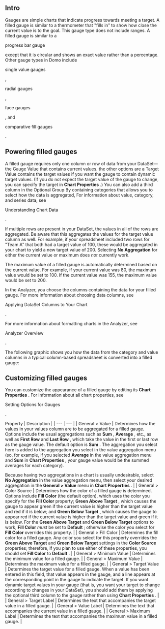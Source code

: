 

Intro
-------

Gauges are simple charts that indicate progress towards meeting a target. A filled gauge is similar to a thermometer that "fills in" to show how close the current value is to the goal. This gauge type does not include ranges. A filled gauge is similar to a

progress bar gauge

except that it is circular and shows an exact value rather than a percentage. Other gauge types in Domo include

single value gauges

,

radial gauges

,

face gauges

, and

comparative fill gauges

.


 Powering filled gauges
------------------------

A filled gauge requires only one column or row of data from your DataSet—the Gauge Value that contains current values. the other options are a Target Value contains the target values if you want the gauge to contain dynamic target values. (If you do not expect the target value of the gauge to change, you can specify the target in
 **Chart Properties**
 .) You can also add a third column in the Optional Group By containing categories that allows you to select how the data is aggregated, For information about value, category, and series data, see

Understanding Chart Data

.


 If multiple rows are present in your DataSet, the values in all of the rows are aggregated. Be aware that this aggregates the values for the target value column as well. For example, if your spreadsheet included two rows for "Team A" that both had a target value of 100, these would be aggregated in your chart to yield a new target value of 200. Selecting
 **No Aggregation**
 for either the current value or maximum does
 *not*
 currently work.


 The maximum value of a filled gauge is automatically determined based on the current value. For example, if your current value was 80, the maximum value would be set to 100. If the current value was 155, the maximum value would be set to 200.


 In the Analyzer, you choose the columns containing the data for your filled gauge. For more information about choosing data columns, see

Applying DataSet Columns to Your Chart

.


 For more information about formatting charts in the Analyzer, see

Analyzer Overview

.


 The following graphic shows you how the data from the category and value columns in a typical column-based spreadsheet is converted into a filled gauge:

Customizing filled gauges
---------------------------

You can customize the appearance of a filled gauge by editing its
 **Chart Properties**
 . For information about all chart properties, see

Setting Options for Gauges

.


 Property
  |
 Description
  |
| --- | --- |
|
 General > Value
  |
 Determines how the values in your values column are to be aggregated for a filled gauge. Options include the usual aggregations such as
 **Sum**
 ,
 **Average**
 , etc., as well as
 **First Row**
 and
 **Last Row**
 , which take the value in the first or last row as the gauge value. The default option is
 **Sum**
 . The aggregation you select here is added to the aggregation you select in the value aggregation menu (so, for example, if you selected
 **Average**
 in the value aggregation menu and
 **Sum**
 in
 **Chart Properties**
 , your gauge value would be the summed averages for each category).


 Because having two aggregations in a chart is usually undesirable, select
 **No Aggregation**
 in the value aggregation menu, then select your desired aggregation in the
 **General > Value**
 menu in
 **Chart Properties**
 .
  |
|
 General > Color Source
  |
 Determines how the color of a filled gauge is determined. Options include
 **Fill Color**
 (the default option), which uses the color you specify for the
 **Fill Color**
 property;
 **Green Above Target**
 , which causes the gauge to appear green if the current value is higher than the target value and red if it is below; and
 **Green Below Target**
 , which causes the gauge to appear red if the current value is higher than the target value and green if it is below. For the
 **Green Above Target**
 and
 **Green Below Target**
 options to work,
 **Fill Color**
*must*
 be set to
 **Default**
 ; otherwise the color you select for
 **Fill Color**
 overrides this property.
  |
|
 General > Fill Color
  |
 Determines the fill color for a filled gauge. Any color you select for this property overrides the
 **Green Above Target**
 and
 **Green Below Target**
 settings in the
 **Color Source**
 properties; therefore, if you plan to use either of these properties, you should set
 **Fill Color**
 to
 **Default**
 .
  |
|
 General > Minimum Value
  |
 Determines the minimum value for a filled gauge.
  |
|
 General > Maximum Value
  |
 Determines the maximum value for a filled gauge.
  |
|
 General > Target Value
  |
 Determines the target value for a filled gauge. When a value has been entered in this field, that value appears in the gauge, and a line appears at the corresponding point in the gauge to indicate the target. If you want dynamic target values in your gauge (that is, you want your target to change according to changes in your DataSet), you should add them by applying the optional third column to the gauge rather than using
 **Chart Properties**
 .
  |
|
 General > Target Label
  |
 Determines the text that accompanies the target value in a filled gauge.
  |
|
 General > Value Label
  |
 Determines the text that accompanies the current value in a filled gauge.
  |
|
 General > Maximum Label
  |
 Determines the text that accompanies the maximum value in a filled gauge.
  |


